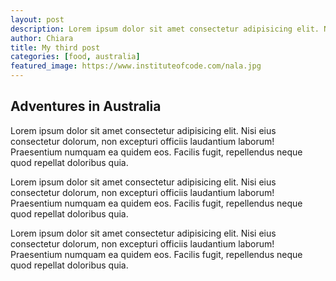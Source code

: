 ```yaml
---
layout: post
description: Lorem ipsum dolor sit amet consectetur adipisicing elit. Nisi eius consectetur dolorum, non excepturi officiis laudantium laborum! Praesentium numquam ea quidem eos.
author: Chiara 
title: My third post
categories: [food, australia]
featured_image: https://www.instituteofcode.com/nala.jpg
---
```



## Adventures in Australia 

Lorem ipsum dolor sit amet consectetur adipisicing elit. Nisi eius consectetur dolorum, non excepturi officiis laudantium laborum! Praesentium numquam ea quidem eos. Facilis fugit, repellendus neque quod repellat doloribus quia.

Lorem ipsum dolor sit amet consectetur adipisicing elit. Nisi eius consectetur dolorum, non excepturi officiis laudantium laborum! Praesentium numquam ea quidem eos. Facilis fugit, repellendus neque quod repellat doloribus quia.

Lorem ipsum dolor sit amet consectetur adipisicing elit. Nisi eius consectetur dolorum, non excepturi officiis laudantium laborum! Praesentium numquam ea quidem eos. Facilis fugit, repellendus neque quod repellat doloribus quia.